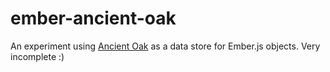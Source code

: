 ember-ancient-oak
=================

An experiment using [Ancient Oak](https://github.com/szywon/ancient-oak) as a data store for Ember.js objects. Very incomplete :)
